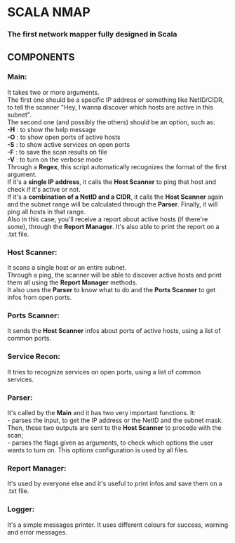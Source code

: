<h1>SCALA NMAP</h1>
<h3>The first network mapper fully designed in Scala</h3>

<h2>COMPONENTS</h2>
<h3>Main:</h3>
<p>It takes two or more arguments. 
<br>The first one should be a specific IP address or something like NetID/CIDR,
to tell the scanner "Hey, I wanna discover which hosts are active in this subnet".
<br>The second one (and possibly the others) should be an option, such as: 
<br><strong>-H</strong> : to show the help message
<br><strong>-O</strong> : to show open ports of active hosts
<br><strong>-S</strong> : to show active services on open ports
<br><strong>-F</strong> : to save the scan results on file
<br><strong>-V</strong> : to turn on the verbose mode
<br>Through a <strong>Regex</strong>, this script automatically recognizes the format of the first argument.
<br>If it's a <strong>single IP address</strong>, it calls the <strong>Host Scanner</strong> to ping that host and check if it's active or not.
<br>If it's a <strong>combination of a NetID and a CIDR</strong>, it calls the <strong>Host Scanner</strong> again 
and the subnet range will be calculated through the <strong>Parser</strong>. Finally, it will ping all hosts in that range.
<br>Also in this case, you'll receive a report about active hosts (if there're some), through the <strong>Report Manager</strong>.
It's also able to print the report on a .txt file. 
</p>

<h3>Host Scanner:</h3>
<p>It scans a single host or an entire subnet.
<br>Through a ping, the scanner will be able to discover active hosts and print them all using the <strong>Report Manager</strong> methods.
<br>It also uses the <strong>Parser</strong> to know what to do and the <strong>Ports Scanner</strong> to get infos from open ports.</p>

<h3>Ports Scanner:</h3>
<p>It sends the <strong>Host Scanner</strong> infos about ports of active hosts, using a list of common ports.</p>

<h3>Service Recon:</h3>
<p>It tries to recognize services on open ports, using a list of common services.</p>

<h3>Parser:</h3>
<p>It's called by the <strong>Main</strong> and it has two very important functions. It:
<br>- parses the input, to get the IP address or the NetID and the subnet mask.
Then, these two outputs are sent to the <strong>Host Scanner</strong> to procede with the scan; 
<br>- parses the flags given as arguments, to check which options the user wants to turn on. 
This options configuration is used by all files.</p>

<h3>Report Manager:</h3>
<p>It's used by everyone else and it's useful to print infos and save them on a .txt file.</p>

<h3>Logger:</h3>
<p>It's a simple messages printer. It uses different colours for success, warning and error messages.</p>



